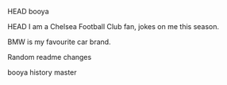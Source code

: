 HEAD
booya

HEAD
I am a Chelsea Football Club fan, jokes on me this season.

BMW is my favourite car brand.

Random readme changes

booya
history
master
